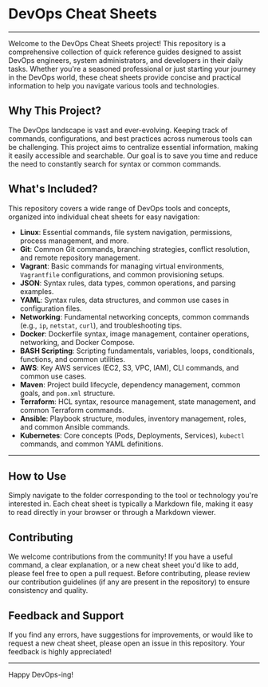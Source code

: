 # DevOps Cheat Sheets

---

Welcome to the DevOps Cheat Sheets project! This repository is a comprehensive collection of quick reference guides designed to assist DevOps engineers, system administrators, and developers in their daily tasks. Whether you're a seasoned professional or just starting your journey in the DevOps world, these cheat sheets provide concise and practical information to help you navigate various tools and technologies.

## Why This Project?

The DevOps landscape is vast and ever-evolving. Keeping track of commands, configurations, and best practices across numerous tools can be challenging. This project aims to centralize essential information, making it easily accessible and searchable. Our goal is to save you time and reduce the need to constantly search for syntax or common commands.

## What's Included?

This repository covers a wide range of DevOps tools and concepts, organized into individual cheat sheets for easy navigation:

* **Linux**: Essential commands, file system navigation, permissions, process management, and more.
* **Git**: Common Git commands, branching strategies, conflict resolution, and remote repository management.
* **Vagrant**: Basic commands for managing virtual environments, `Vagrantfile` configurations, and common provisioning setups.
* **JSON**: Syntax rules, data types, common operations, and parsing examples.
* **YAML**: Syntax rules, data structures, and common use cases in configuration files.
* **Networking**: Fundamental networking concepts, common commands (e.g., `ip`, `netstat`, `curl`), and troubleshooting tips.
* **Docker**: Dockerfile syntax, image management, container operations, networking, and Docker Compose.
* **BASH Scripting**: Scripting fundamentals, variables, loops, conditionals, functions, and common utilities.
* **AWS**: Key AWS services (EC2, S3, VPC, IAM), CLI commands, and common use cases.
* **Maven**: Project build lifecycle, dependency management, common goals, and `pom.xml` structure.
* **Terraform**: HCL syntax, resource management, state management, and common Terraform commands.
* **Ansible**: Playbook structure, modules, inventory management, roles, and common Ansible commands.
* **Kubernetes**: Core concepts (Pods, Deployments, Services), `kubectl` commands, and common YAML definitions.

---

## How to Use

Simply navigate to the folder corresponding to the tool or technology you're interested in. Each cheat sheet is typically a Markdown file, making it easy to read directly in your browser or through a Markdown viewer.

## Contributing

We welcome contributions from the community! If you have a useful command, a clear explanation, or a new cheat sheet you'd like to add, please feel free to open a pull request. Before contributing, please review our contribution guidelines (if any are present in the repository) to ensure consistency and quality.

## Feedback and Support

If you find any errors, have suggestions for improvements, or would like to request a new cheat sheet, please open an issue in this repository. Your feedback is highly appreciated!

---

Happy DevOps-ing!